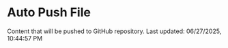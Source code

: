 # Auto Push File

Content that will be pushed to GitHub repository.
Last updated: 06/27/2025, 10:44:57 PM